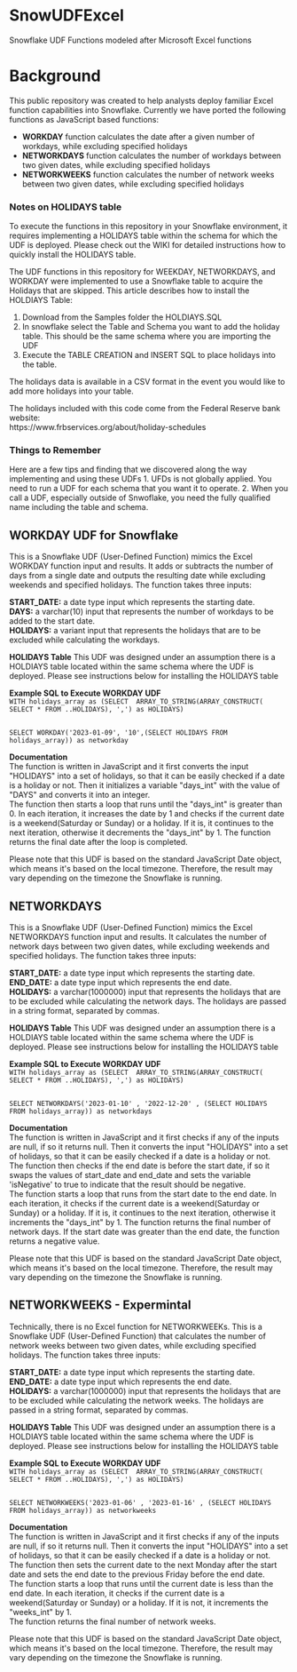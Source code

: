 # SnowUDFExcel
Snowflake UDF Functions modeled after Microsoft Excel functions

<H1>Background</H1>
This public repository was created to help analysts deploy familiar Excel function capabilities into Snowflake. Currently we have ported the following functions as JavaScript based functions:

<ul>
  <li><b>WORKDAY</b> function calculates the date after a given number of workdays, while excluding specified holidays</li>
  <li><b>NETWORKDAYS</b> function calculates the number of workdays between two given dates, while excluding specified holidays</li> 
  <li><b>NETWORKWEEKS</b> function calculates the number of network weeks between two given dates, while excluding specified holidays</li>
</ul>

<h3>Notes on HOLIDAYS table</h3>
To execute the functions in this repository in your Snowflake environment, it requires implementing a HOLIDAYS table within the schema for which the UDF is deployed. Please check out the WIKI for detailed instructions how to quickly install the HOLIDAYS table.

<p>The UDF functions in this repository for WEEKDAY, NETWORKDAYS, and WORKDAY were implemented to use a Snowflake table to acquire the Holidays that are skipped. This article describes how to install the HOLDIAYS Table:</p>
<ol>
<li>Download from the Samples folder the HOLDIAYS.SQL</li>
<li>In snowflake select the Table and Schema you want to add the holiday table. This should be the same schema where you are importing the UDF</li>
<li>Execute the TABLE CREATION and INSERT SQL to place holidays into the table.</li>
</ol>
The holidays data is available in a CSV format in the event you would like to add more holidays into your table.

<p>The holidays included with this code come from the Federal Reserve bank website:
<br/>https://www.frbservices.org/about/holiday-schedules</p>


<h3>Things to Remember</h3>
Here are a few tips and finding that we discovered along the way implementing and using these UDFs
1. UFDs is not globally applied. You need to run a UDF for each schema that you want it to operate.
2. When you call a UDF, especially outside of Snwoflake, you need the fully qualified name including the table and schema.

<h2>WORKDAY UDF for Snowflake</h2>

This is a Snowflake UDF (User-Defined Function) mimics the Excel WORKDAY function input and results. It adds or subtracts the number of days from a single date and outputs the resulting date while excluding weekends and specified holidays. The function takes three inputs:
<p>
<b>START_DATE:</b> a date type input which represents the starting date.
<br/><b>DAYS:</b> a varchar(10) input that represents the number of workdays to be added to the start date.
<br/><b>HOLIDAYS:</b> a variant input that represents the holidays that are to be excluded while calculating the workdays.
</p>
<p><b>HOLIDAYS Table</b> This UDF was designed under an assumption there is a HOLDIAYS table located within the same schema where the UDF is deployed. Please see instructions below for installing the HOLIDAYS table
</p>
<p><b>Example SQL to Execute WORKDAY UDF</b>
  <br/><CODE>WITH holidays_array as (SELECT  ARRAY_TO_STRING(ARRAY_CONSTRUCT(
SELECT * FROM <DB_NAME>.<SCHEMA_NAME>.HOLIDAYS), ',') as HOLIDAYS)

SELECT WORKDAY('2023-01-09', '10',(SELECT HOLIDAYS FROM holidays_array)) as networkday</CODE>
 </p>
<p><b>Documentation</b> 
<br/>The function is written in JavaScript and it first converts the input "HOLIDAYS" into a set of holidays, so that it can be easily checked if a date is a holiday or not. Then it initializes a variable "days_int" with the value of "DAYS" and converts it into an integer.
<br/>The function then starts a loop that runs until the "days_int" is greater than 0. In each iteration, it increases the date by 1 and checks if the current date is a weekend(Saturday or Sunday) or a holiday. If it is, it continues to the next iteration, otherwise it decrements the "days_int" by 1.
The function returns the final date after the loop is completed.
<p>
Please note that this UDF is based on the standard JavaScript Date object, which means it's based on the local timezone. Therefore, the result may vary depending on the timezone the Snowflake is running.</p>

<h2>NETWORKDAYS</h2>

This is a Snowflake UDF (User-Defined Function) mimics the Excel NETWORKDAYS function input and results. It calculates the number of network days between two given dates, while excluding weekends and specified holidays. The function takes three inputs:
<p>
  <b>START_DATE:</b> a date type input which represents the starting date.
<br/><b>END_DATE:</b> a date type input which represents the end date.
<br/><b>HOLIDAYS:</b> a varchar(1000000) input that represents the holidays that are to be excluded while calculating the network days. The holidays are passed in a string format, separated by commas.
 <p><b>HOLIDAYS Table</b> This UDF was designed under an assumption there is a HOLDIAYS table located within the same schema where the UDF is deployed. Please see instructions below for installing the HOLIDAYS table
</p>
 <p><b>Example SQL to Execute WORKDAY UDF</b>
  <br/><CODE>WITH holidays_array as (SELECT  ARRAY_TO_STRING(ARRAY_CONSTRUCT(
SELECT * FROM <DB_NAME>.<SCHEMA_NAME>.HOLIDAYS), ',') as HOLIDAYS)

SELECT NETWORKDAYS('2023-01-10' , '2022-12-20' , (SELECT HOLIDAYS FROM holidays_array)) as networkdays</CODE>
   </p>
<p><b>Documentation</b> 
<br/>The function is written in JavaScript and it first checks if any of the inputs are null, if so it returns null. Then it converts the input "HOLIDAYS" into a set of holidays, so that it can be easily checked if a date is a holiday or not.
<br/>The function then checks if the end date is before the start date, if so it swaps the values of start_date and end_date and sets the variable 'isNegative' to true to indicate that the result should be negative.
<br/>The function starts a loop that runs from the start date to the end date. In each iteration, it checks if the current date is a weekend(Saturday or Sunday) or a holiday. If it is, it continues to the next iteration, otherwise it increments the "days_int" by 1.
The function returns the final number of network days. If the start date was greater than the end date, the function returns a negative value.
<p>Please note that this UDF is based on the standard JavaScript Date object, which means it's based on the local timezone. Therefore, the result may vary depending on the timezone the Snowflake is running.

<h2>NETWORKWEEKS - Expermintal</h2>
Technically, there is no Excel function for NETWORKWEEKs. This is a Snowflake UDF (User-Defined Function) that calculates the number of network weeks between two given dates, while excluding specified holidays. The function takes three inputs:
<p>
<b>START_DATE:</b> a date type input which represents the starting date.
<br/><b>END_DATE:</b> a date type input which represents the end date.
<br/><b>HOLIDAYS:</b> a varchar(1000000) input that represents the holidays that are to be excluded while calculating the network weeks. The holidays are passed in a string format, separated by commas.
  <p><b>HOLIDAYS Table</b> This UDF was designed under an assumption there is a HOLDIAYS table located within the same schema where the UDF is deployed. Please see instructions below for installing the HOLIDAYS table
</p>
   <p><b>Example SQL to Execute WORKDAY UDF</b>
  <br/><CODE>WITH holidays_array as (SELECT  ARRAY_TO_STRING(ARRAY_CONSTRUCT(
SELECT * FROM <DB_NAME>.<SCHEMA_NAME>.HOLIDAYS), ',') as HOLIDAYS)

SELECT NETWORKWEEKS('2023-01-06' , '2023-01-16' , (SELECT HOLIDAYS FROM holidays_array)) as networkweeks</CODE>
     </p>
<p><b>Documentation</b> 
<br/>The function is written in JavaScript and it first checks if any of the inputs are null, if so it returns null. Then it converts the input "HOLIDAYS" into a set of holidays, so that it can be easily checked if a date is a holiday or not.
<br/>The function then sets the current date to the next Monday after the start date and sets the end date to the previous Friday before the end date.
<br/>The function starts a loop that runs until the current date is less than the end date. In each iteration, it checks if the current date is a weekend(Saturday or Sunday) or a holiday. If it is not, it increments the "weeks_int" by 1.
<br/>The function returns the final number of network weeks.
<p/>Please note that this UDF is based on the standard JavaScript Date object, which means it's based on the local timezone. Therefore, the result may vary depending on the timezone the Snowflake is running.






